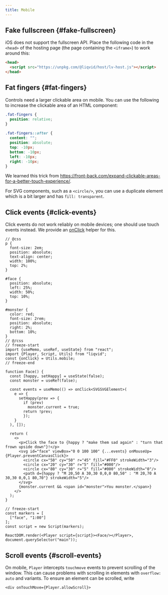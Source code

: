 ```yaml
---
title: Mobile
---
```


## Fake fullscreen {#fake-fullscreen}

iOS does not support the fullscreen API. Place the following code in the `<head>` of the hosting page (the page containing the `<iframe>`) to work around this:

```html
<head>
  <script src="https://unpkg.com/@liqvid/host/lv-host.js"></script>
</head>
```

## Fat fingers {#fat-fingers}

Controls need a larger clickable area on mobile. You can use the following to increase the clickable area of an HTML component:

```css
.fat-fingers {
  position: relative;
}
    
.fat-fingers::after {
  content: "";
  position: absolute;
  top: -10px;
  bottom: -10px;
  left: -10px;
  right: -10px;
}
```

We learned this trick from https://front-back.com/expand-clickable-areas-for-a-better-touch-experience/.

For SVG components, such as a `<circle/>`, you can use a duplicate element which is a bit larger and has `fill: transparent`.

## Click events {#click-events}

Click events do not work reliably on mobile devices; one should use touch events instead. We provide an [onClick](../reference/Utils/mobile.md#onClick) helper for this.

```tsx liqvid
// @css
p {
  font-size: 2em;
  position: absolute;
  text-align: center;
  width: 100%;
  top: 2%;
}

#face {
  position: absolute;
  left: 25%;
  width: 50%;
  top: 10%;
}

#monster {
  color: red;
  font-size: 2rem;
  position: absolute;
  right: 2%;
  bottom: 10%;
}
// @/css
// freeze-start
import {useMemo, useRef, useState} from "react";
import {Player, Script, Utils} from "liqvid";
const {onClick} = Utils.mobile;
// freeze-end

function Face() {
  const [happy, setHappy] = useState(false);
  const monster = useRef(false);

  const events = useMemo(() => onClick<SVGSVGElement>(
    e => {
      setHappy(prev => {
        if (prev)
          monster.current = true;
        return !prev;
        });
    }
  ), []);

  return (
    <>
      <p>Click the face to {happy ? "make them sad again" : "turn that frown upside down"}!</p>
      <svg id="face" viewBox="0 0 100 100" {...events} onMouseUp={Player.preventCanvasClick}>
        <circle cx="50" cy="50" r="45" fill="#FF0" strokeWidth="3"/>
        <circle cx="20" cy="30" r="5" fill="#000"/>
        <circle cx="80" cy="30" r="5" fill="#000" strokeWidth="0"/>
        <path d={happy ? "M 20,50 A 30,30 0,0,0 80,50" : "M 20,70 A 30,30 0,0,1 80,70"} strokeWidth="5"/>
      </svg>
      {monster.current && <span id="monster">You monster.</span>}
    </>
  );
}

// freeze-start
const markers = [
  ["face", "1:00"]
];
const script = new Script(markers);

ReactDOM.render(<Player script={script}><Face/></Player>, document.querySelector("main"));
```

## Scroll events {#scroll-events}

On mobile, `Player` intercepts `touchmove` events to prevent scrolling of the window. This can cause problems with scrolling in elements with `overflow: auto` and variants. To ensure an element can be scrolled, write

```tsx
<div onTouchMove={Player.allowScroll}>
```
